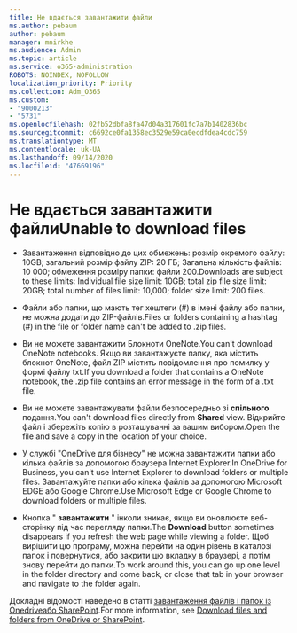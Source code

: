 ```yaml
---
title: Не вдається завантажити файли
ms.author: pebaum
author: pebaum
manager: mnirkhe
ms.audience: Admin
ms.topic: article
ms.service: o365-administration
ROBOTS: NOINDEX, NOFOLLOW
localization_priority: Priority
ms.collection: Adm_O365
ms.custom:
- "9000213"
- "5731"
ms.openlocfilehash: 02fb52dbfa8fa47d04a317601fc7a7b1402836bc
ms.sourcegitcommit: c6692ce0fa1358ec3529e59ca0ecdfdea4cdc759
ms.translationtype: MT
ms.contentlocale: uk-UA
ms.lasthandoff: 09/14/2020
ms.locfileid: "47669196"
---
```

# <a name="unable-to-download-files"></a><span data-ttu-id="381e4-102">Не вдається завантажити файли</span><span class="sxs-lookup"><span data-stu-id="381e4-102">Unable to download files</span></span>

- <span data-ttu-id="381e4-103">Завантаження відповідно до цих обмежень: розмір окремого файлу: 10GB; загальний розмір файлу ZIP: 20 ГБ; Загальна кількість файлів: 10 000; обмеження розміру папки: файли 200.</span><span class="sxs-lookup"><span data-stu-id="381e4-103">Downloads are subject to these limits: Individual file size limit: 10GB; total zip file size limit: 20GB; total number of files limit: 10,000; folder size limit: 200 files.</span></span>
- <span data-ttu-id="381e4-104">Файли або папки, що мають тег хештеги (#) в імені файлу або папки, не можна додати до ZIP-файлів.</span><span class="sxs-lookup"><span data-stu-id="381e4-104">Files or folders containing a hashtag (#) in the file or folder name can't be added to .zip files.</span></span>  
    
- <span data-ttu-id="381e4-105">Ви не можете завантажити Блокноти OneNote.</span><span class="sxs-lookup"><span data-stu-id="381e4-105">You can't download OneNote notebooks.</span></span> <span data-ttu-id="381e4-106">Якщо ви завантажуєте папку, яка містить блокнот OneNote, файл ZIP містить повідомлення про помилку у формі файлу txt.</span><span class="sxs-lookup"><span data-stu-id="381e4-106">If you download a folder that contains a OneNote notebook, the .zip file contains an error message in the form of a .txt file.</span></span>  
    
- <span data-ttu-id="381e4-107">Ви не можете завантажувати файли безпосередньо зі **спільного**  подання.</span><span class="sxs-lookup"><span data-stu-id="381e4-107">You can't download files directly from **Shared**  view.</span></span> <span data-ttu-id="381e4-108">Відкрийте файл і збережіть копію в розташуванні за вашим вибором.</span><span class="sxs-lookup"><span data-stu-id="381e4-108">Open the file and save a copy in the location of your choice.</span></span>  
    
- <span data-ttu-id="381e4-109">У службі "OneDrive для бізнесу" не можна завантажити папки або кілька файлів за допомогою браузера Internet Explorer.</span><span class="sxs-lookup"><span data-stu-id="381e4-109">In OneDrive for Business, you can't use Internet Explorer to download folders or multiple files.</span></span> <span data-ttu-id="381e4-110">Завантажуйте папки або кілька файлів за допомогою Microsoft EDGE або Google Chrome.</span><span class="sxs-lookup"><span data-stu-id="381e4-110">Use Microsoft Edge or Google Chrome to download folders or multiple files.</span></span>  
    
- <span data-ttu-id="381e4-111">Кнопка " **завантажити** " інколи зникає, якщо ви оновлюєте веб-сторінку під час перегляду папки.</span><span class="sxs-lookup"><span data-stu-id="381e4-111">The **Download** button sometimes disappears if you refresh the web page while viewing a folder.</span></span> <span data-ttu-id="381e4-112">Щоб вирішити цю програму, можна перейти на один рівень в каталозі папок і повернутися, або закрити цю вкладку в браузері, а потім знову перейти до папки.</span><span class="sxs-lookup"><span data-stu-id="381e4-112">To work around this, you can go up one level in the folder directory and come back, or close that tab in your browser and navigate to the folder again.</span></span>  
    
<span data-ttu-id="381e4-113">Докладні відомості наведено в статті [завантаження файлів і папок із Onedriveабо SharePoint](https://support.office.com/article/download-files-and-folders-from-onedrive-or-sharepoint-5c7397b7-19c7-4893-84fe-d02e8fa5df05).</span><span class="sxs-lookup"><span data-stu-id="381e4-113">For more information, see [Download files and folders from OneDrive or SharePoint](https://support.office.com/article/download-files-and-folders-from-onedrive-or-sharepoint-5c7397b7-19c7-4893-84fe-d02e8fa5df05).</span></span>